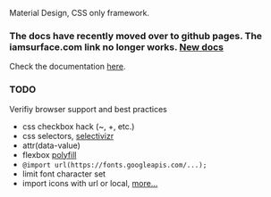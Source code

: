 Material Design, CSS only framework.

### The docs have recently moved over to github pages. The iamsurface.com link no longer works. [New docs](http://mildrenben.github.io/surface)

Check the documentation [here](http://mildrenben.github.io/surface).

### TODO

Verifiy browser support and best practices

* css checkbox hack (~, +, etc.)
* css selectors, [selectivizr](http://selectivizr.com/)
* attr(data-value)
* flexbox [polyfill](https://github.com/jonathantneal/flexibility)
* `@import url(https://fonts.googleapis.com/...);`
* limit font character set
* import icons with url or local, [more...](https://css-tricks.com/icon-fonts-vs-svg/)
